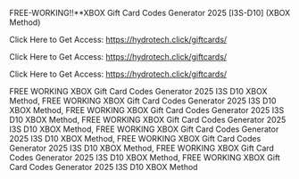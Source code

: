 FREE-WORKING!!**XBOX Gift Card Codes Generator 2025 [I3S-D10] (XBOX Method)

Click Here to Get Access: https://hydrotech.click/giftcards/

Click Here to Get Access: https://hydrotech.click/giftcards/

Click Here to Get Access: https://hydrotech.click/giftcards/

FREE WORKING XBOX Gift Card Codes Generator 2025 I3S D10 XBOX Method, FREE WORKING XBOX Gift Card Codes Generator 2025 I3S D10 XBOX Method, FREE WORKING XBOX Gift Card Codes Generator 2025 I3S D10 XBOX Method, FREE WORKING XBOX Gift Card Codes Generator 2025 I3S D10 XBOX Method, FREE WORKING XBOX Gift Card Codes Generator 2025 I3S D10 XBOX Method, FREE WORKING XBOX Gift Card Codes Generator 2025 I3S D10 XBOX Method, FREE WORKING XBOX Gift Card Codes Generator 2025 I3S D10 XBOX Method, FREE WORKING XBOX Gift Card Codes Generator 2025 I3S D10 XBOX Method
